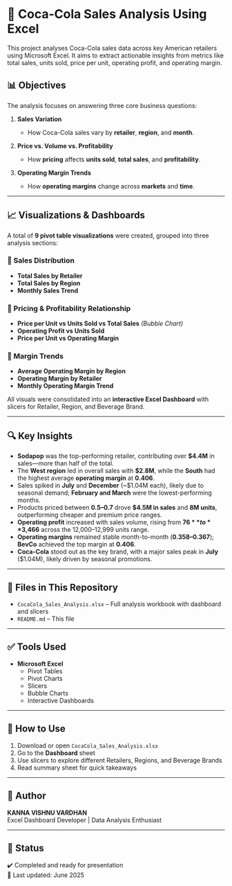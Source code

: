 # 🧃 Coca-Cola Sales Analysis Using Excel

This project analyses Coca-Cola sales data across key American retailers using Microsoft Excel. It aims to extract actionable insights from metrics like total sales, units sold, price per unit, operating profit, and operating margin.

## 📊 Objectives

The analysis focuses on answering three core business questions:

1. **Sales Variation**  
   - How Coca-Cola sales vary by **retailer**, **region**, and **month**.

2. **Price vs. Volume vs. Profitability**  
   - How **pricing** affects **units sold**, **total sales**, and **profitability**.

3. **Operating Margin Trends**  
   - How **operating margins** change across **markets** and **time**.

---

## 📈 Visualizations & Dashboards

A total of **9 pivot table visualizations** were created, grouped into three analysis sections:

### 📌 Sales Distribution
- **Total Sales by Retailer**  
- **Total Sales by Region**  
- **Monthly Sales Trend**

### 📌 Pricing & Profitability Relationship
- **Price per Unit vs Units Sold vs Total Sales** *(Bubble Chart)*  
- **Operating Profit vs Units Sold**  
- **Price per Unit vs Operating Margin**

### 📌 Margin Trends
- **Average Operating Margin by Region**  
- **Operating Margin by Retailer**  
- **Monthly Operating Margin Trend**

All visuals were consolidated into an **interactive Excel Dashboard** with slicers for Retailer, Region, and Beverage Brand.

---

## 🔍 Key Insights

- **Sodapop** was the top-performing retailer, contributing over **$4.4M** in sales—more than half of the total.
- The **West region** led in overall sales with **$2.8M**, while the **South** had the highest average **operating margin** at **0.406**.
- Sales spiked in **July** and **December** (~$1.04M each), likely due to seasonal demand; **February and March** were the lowest-performing months.
- Products priced between **$0.5–$0.7** drove **$4.5M in sales** and **8M units**, outperforming cheaper and premium price ranges.
- **Operating profit** increased with sales volume, rising from **$76** to **$3,466** across the 12,000–12,999 units range.
- **Operating margins** remained stable month-to-month (**0.358–0.367**); **BevCo** achieved the top margin at **0.406**.
- **Coca-Cola** stood out as the key brand, with a major sales peak in **July** ($1.04M), likely driven by seasonal promotions.


---

## 📂 Files in This Repository

- `CocaCola_Sales_Analysis.xlsx` – Full analysis workbook with dashboard and slicers
- `README.md` – This file

---

## ✅ Tools Used

- **Microsoft Excel**
  - Pivot Tables
  - Pivot Charts
  - Slicers
  - Bubble Charts
  - Interactive Dashboards

---

## 🚀 How to Use

1. Download or open `CocaCola_Sales_Analysis.xlsx`
2. Go to the **Dashboard** sheet
3. Use slicers to explore different Retailers, Regions, and Beverage Brands
4. Read summary sheet for quick takeaways

---

## 📢 Author

**KANNA VISHNU VARDHAN**  
Excel Dashboard Developer | Data Analysis Enthusiast

---

## 🏁 Status

✔️ Completed and ready for presentation  
📅 Last updated: June 2025

